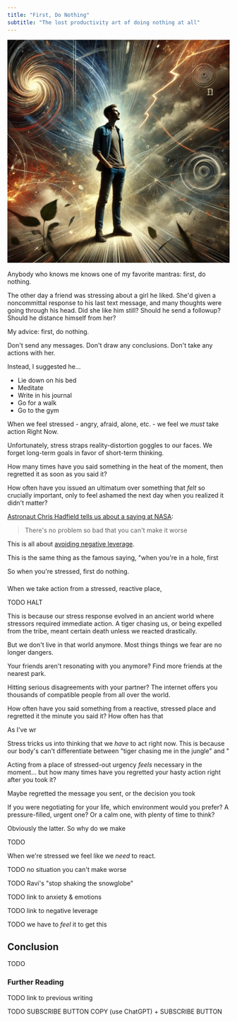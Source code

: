 ```yaml
---
title: "First, Do Nothing"
subtitle: "The lost productivity art of doing nothing at all"
---
```

<!---- 
TAGLINE FOR IG POSTS: 

TODO (use ChatGPT to help)
----->

<!--
--------------------- POSTING CHECKLIST ----------------------------
Before posting:
1. [ ] Decide on tagline that will go in IG post desccription
1. [ ] Ensure I have "Share" or "Subscribe" CTAs in the post!
1. [ ] Create a PR and merge into main

AFTER POSTING
-------------
### Prep
1. Download the shareable image that Substack generates for the post
1. Post the shareable link that Substack generates to my self Whatsapp group (for using in Stories)
1. Send raw cover image to myself on Whatsapp for stories

### Sharing
1. Post a feed post to gringowellness, ensuring to cut off the `mieubrisse.substack`
1. Pin the new feed post
1. Share the raw cover from Whatsapp as a story WITH LINK to gringowellness
1. Share the raw cover from Whatsapp as a story WITH LINK to kevinjtoday
1. Post the link to Twitter
1. Send to all the friends that I've recorded as interested
-->


![](./image.png)

Anybody who knows me knows one of my favorite mantras: first, do nothing.

The other day a friend was stressing about a girl he liked. She'd given a noncommittal response to his last text message, and many thoughts were going through his head. Did she like him still? Should he send a followup? Should he distance himself from her?

My advice: first, do nothing.

Don't send any messages. Don't draw any conclusions. Don't take any actions with her.

Instead, I suggested he...

- Lie down on his bed
- Meditate
- Write in his journal
- Go for a walk
- Go to the gym

When we feel stressed - angry, afraid, alone, etc. - we feel we _must_ take action Right Now.

Unfortunately, stress straps reality-distortion goggles to our faces. We forget long-term goals in favor of short-term thinking.

How many times have you said something in the heat of the moment, then regretted it as soon as you said it?

How often have you issued an ultimatum over something that _felt_ so crucially important, only to feel ashamed the next day when you realized it didn't matter?

[Astronaut Chris Hadfield tells us about a saying at NASA](https://www.youtube.com/watch?v=Zo62S0ulqhA&ab_channel=TED):

> There's no problem so bad that you can't make it worse

This is all about [avoiding negative leverage](https://mieubrisse.substack.com/p/shattered-glass-and-negative-leverage).

This is the same thing as the famous saying, "when you're in a hole, first 



So when you're stressed, first do nothing. 


### 

When we take action from a stressed, reactive place, 






TODO HALT




This is because our stress response evolved in an ancient world where stressors required immediate action. A tiger chasing us, or being expelled from the tribe, meant certain death unless we reacted drastically.

But we don't live in that world anymore. Most things things we fear are no longer dangers.

Your friends aren't resonating with you anymore? Find more friends at the nearest park. 

Hitting serious disagreements with your partner? The internet offers you thousands of compatible people from all over the world.







How often have you said something from a reactive, stressed place and regretted it the minute you said it? How often has that 

As I've wr

Stress tricks us into thinking that we _have_ to act right now. This is because our body's can't differentiate between "tiger chasing me in the jungle" and "

Acting from a place of stressed-out urgency _feels_ necessary in the moment... but how many times have you regretted your hasty action right after you took it?

Maybe regretted the message you sent, or the decision you took

If you were negotiating for your life, which environment would you prefer? A pressure-filled, urgent one? Or a calm one, with plenty of time to think?

Obviously the latter. So why do we make 

TODO 

When we're stressed we feel like we _need_ to react.

TODO no situation you can't make worse



TODO Ravi's "stop shaking the snowglobe"



TODO link to anxiety & emotions

TODO link to negative leverage

TODO we have to _feel_ it to get this

Conclusion
----------
TODO

### Further Reading

TODO link to previous writing

TODO SUBSCRIBE BUTTON COPY (use ChatGPT) + SUBSCRIBE BUTTON
